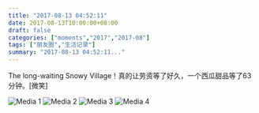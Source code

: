 ```yaml
---
title: "2017-08-13 04:52:11"
date: 2017-08-13T10:00:00+08:00
draft: false
categories: ["moments","2017","2017-08"]
tags: ["朋友圈","生活记录"]
summary: "2017-08-13 04:52:11..."
---
```


The long-waiting Snowy Village！真的让劳资等了好久，一个西瓜甜品等了63分钟。[微笑]

![Media 1](/Moments/photos/2017-08-13/201708130452110.jpg)
![Media 2](/Moments/photos/2017-08-13/201708130452111.jpg)
![Media 3](/Moments/photos/2017-08-13/201708130452112.jpg)
![Media 4](/Moments/photos/2017-08-13/201708130452113.jpg)

